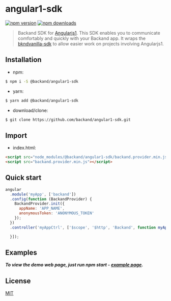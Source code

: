 angular1-sdk
===
[![npm version](https://img.shields.io/npm/v/@backand/angular1-sdk.svg?style=flat-square)](https://www.npmjs.org/package/@backand/angular1-sdk)
[![npm downloads](https://img.shields.io/npm/dt/@backand/angular1-sdk.svg?style=flat-square)](http://npm-stat.com/charts.html?package=@backand/angular1-sdk)

>  Backand SDK for [Angularjs1](https://angularjs.org/).
This SDK enables you to communicate comfortably and quickly with your Backand app.
It wraps the [bkndvanilla-sdk](https://github.com/backand/bkndvanilla-sdk) to allow easier work on projects involving Angularjs1.


## Installation
- npm:
```bash
$ npm i -S @backand/angular1-sdk
```
- yarn:
```bash
$ yarn add @backand/angular1-sdk
```
- download/clone:
```bash
$ git clone https://github.com/backand/angular1-sdk.git
```


## Import
-  index.html:
``` html
<script src="node_modules/@backand/angular1-sdk/backand.provider.min.js"></script>
<script src="backand.provider.min.js"></script>
```


## Quick start
```javascript
angular
  .module('myApp', ['backand'])
  .config(function (BackandProvider) {
    BackandProvider.init({
      appName: 'APP_NAME',
      anonymousToken: 'ANONYMOUS_TOKEN'
    });
  })
  .controller('myAppCtrl', ['$scope', '$http', 'Backand', function myAppCtrl() {

  }]);
```


## Examples
***To view the demo web page, just run npm start - [example page](https://github.com/backand/angular1-sdk/blob/master/example/).***


## License

  [MIT](LICENSE)

